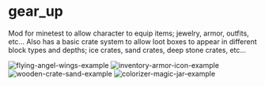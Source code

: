# gear_up

Mod for minetest to allow character to equip items; jewelry, armor, outfits, etc... Also has a basic crate system to allow loot boxes to appear in different block types and depths; ice crates, sand crates, deep stone crates, etc...

![flying-angel-wings-example](https://random-wizard.github.io/gear-up/assets/flying-angel-wings-example.jpg)
![inventory-armor-icon-example](https://random-wizard.github.io/gear-up/assets/inventory-armor-icon-example.jpg)
![wooden-crate-sand-example](https://random-wizard.github.io/gear-up/assets/wooden-crate-sand-example.jpg)
![colorizer-magic-jar-example](https://random-wizard.github.io/gear-up/assets/colorizer-magic-jar-example.jpg)
